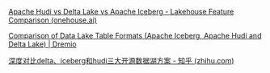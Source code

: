 [Apache Hudi vs Delta Lake vs Apache Iceberg - Lakehouse Feature Comparison (onehouse.ai)](https://www.onehouse.ai/blog/apache-hudi-vs-delta-lake-vs-apache-iceberg-lakehouse-feature-comparison)

[Comparison of Data Lake Table Formats (Apache Iceberg, Apache Hudi and Delta Lake) | Dremio](https://www.dremio.com/blog/comparison-of-data-lake-table-formats-apache-iceberg-apache-hudi-and-delta-lake/)

[深度对比delta、iceberg和hudi三大开源数据湖方案 - 知乎 (zhihu.com)](https://zhuanlan.zhihu.com/p/110748218)

